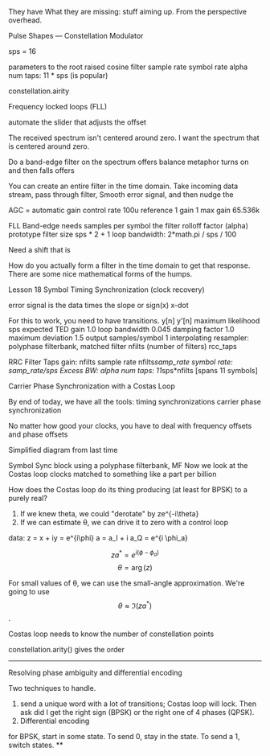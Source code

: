 

They have 
What they are missing: stuff aiming up. From the perspective overhead.


Pulse Shapes — Constellation Modulator

sps = 16

parameters to the root raised cosine filter
sample rate
symbol rate
alpha
num taps: 11 * sps (is popular)


constellation.airity

Frequency locked loops (FLL)

automate the slider that adjusts the offset

The received spectrum isn't centered around zero.
I want the spectrum that is centered around zero.

Do a band-edge filter on the spectrum
offers balance metaphor
turns on and then falls offers

You can create an entire filter in the time domain.
Take incoming data stream, pass through filter, 
Smooth error signal, and then nudge the 

AGC = automatic gain control
rate 100u
reference 1
gain 1
max gain 65.536k

FLL Band-edge
  needs samples per symbol
  the filter rolloff factor (alpha)
  prototype filter size sps * 2 + 1
  loop bandwidth: 2*math.pi / sps / 100

Need a shift that is 

How do you actually form a filter in the time domain to get that response.
There are some nice mathematical forms of the humps. 


Lesson 18 Symbol Timing Synchronization (clock recovery)

error signal is the data times the slope or sign(x) x-dot

For this to work, you need to have transitions. 
y[n] y'[n] maximum likelihood
sps
expected TED gain 1.0
loop bandwidth 0.045
damping factor 1.0
maximum deviation 1.5
output samples/symbol 1
interpolating resampler: polyphase filterbank, matched filter
nfilts (number of filters) 
rcc_taps

RRC Filter Taps
gain: nfilts
sample rate nfilts*samp_rate
symbol rate: samp_rate/sps
Excess BW: alpha
num taps: 11*sps*nfilts [spans 11 symbols]



Carrier Phase Synchronization with a Costas Loop

By end of today, we have all the tools:
timing synchronizations
carrier phase synchronization

No matter how good your clocks, you have to deal with frequency offsets and phase offsets

Simplified diagram from last time 

Symbol Sync block using a polyphase filterbank, MF
Now we look at the Costas loop
clocks matched to something like a part per billion

How does the Costas loop do its thing producing (at least for BPSK) to a purely real?

1. If we knew theta, we could "derotate" by ze^{-i\theta}
2. If we can estimate θ, we can drive it to zero with a control loop

data: z = x + iy = e^{i\phi}
a = a_I + i a_Q = e^{i \phi_a}

$$z a^* = e^{i(\phi - \phi_a)} $$
$$\theta = \arg(z)$$

For small values of θ, we can use the small-angle approximation. We're going to use $$\theta \approx \Im(z a^*)$$.

Costas loop needs to know the number of constellation points

constellation.arity() gives the order

----------

Resolving phase ambiguity and differential encoding

Two techniques to handle.
1. send a unique word with a lot of transitions; Costas loop will lock. Then ask did I get the right sign (BPSK) or the right one of 4 phases (QPSK).
2. Differential encoding

for BPSK, start in some state. To send 0, stay in the state. To send a 1, switch states.
**
